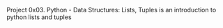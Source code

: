 Project 0x03. Python - Data Structures: Lists, Tuples is an introduction to python lists and tuples

